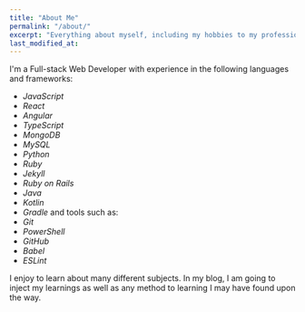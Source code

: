 ```yaml
---
title: "About Me"
permalink: "/about/"
excerpt: "Everything about myself, including my hobbies to my professions."
last_modified_at:
---
```


I'm a Full-stack Web Developer with experience in the following languages and frameworks:
  * *JavaScript*
  * *React*
  * *Angular*
  * *TypeScript*
  * *MongoDB*
  * *MySQL*
  * *Python*
  * *Ruby*
  * *Jekyll*
  * *Ruby on Rails*
  * *Java*
  * *Kotlin*
  * *Gradle*
and tools such as:
  * *Git*
  * *PowerShell*
  * *GitHub*
  * *Babel*
  * *ESLint*

I enjoy to learn about many different subjects. In my blog, I am going to inject my learnings as well as any method to learning I may have found upon the way.
